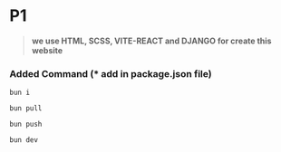 # P1

> **we use HTML, SCSS, VITE-REACT and DJANGO for create this website**

### Added Command (* add in package.json file) 
```
bun i

bun pull

bun push

bun dev
```
